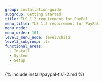```yaml
---
group: installation-guide
subgroup: Getting Started
title: TLS 1.2 requirement for PayPal
menu_title: TLS 1.2 requirement for PayPal
menu_node:
menu_order: 101
level3_menu_node: level3child
level3_subgroup: tls
functional_areas:
  - Install
  - System
  - Setup
---
```


{% include install/paypal-tls1-2.md %}






